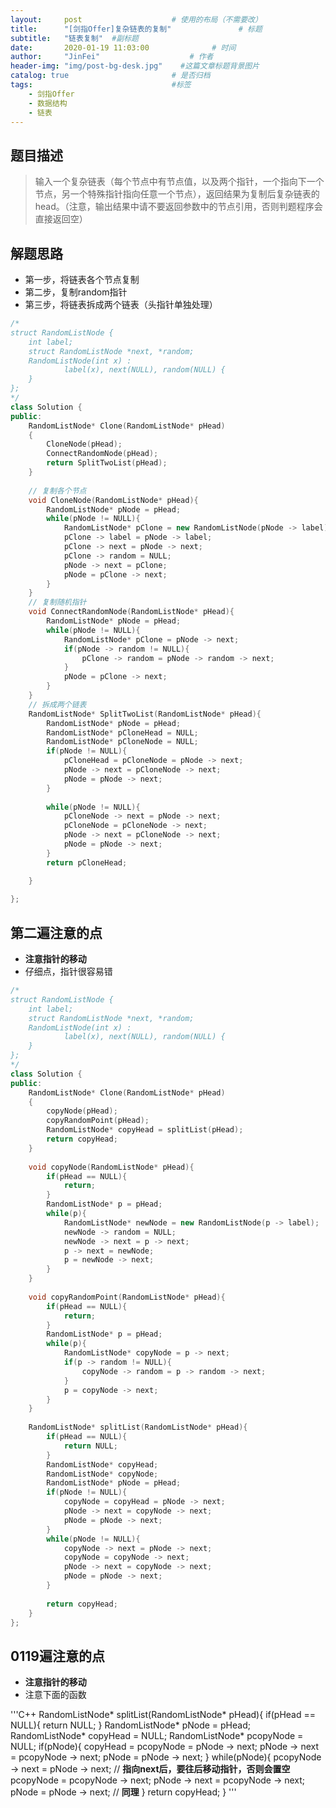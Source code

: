 ```yaml
---
layout:     post                    # 使用的布局（不需要改） 
title:      "[剑指Offer]复杂链表的复制"               # 标题  
subtitle:   "链表复制"  #副标题 
date:       2020-01-19 11:03:00              # 时间 
author:     "JinFei"                    # 作者 
header-img: "img/post-bg-desk.jpg"    #这篇文章标题背景图片 
catalog: true                       # 是否归档 
tags:                               #标签     
    - 剑指Offer 
    - 数据结构
    - 链表
---
```


## 题目描述
> 输入一个复杂链表（每个节点中有节点值，以及两个指针，一个指向下一个节点，另一个特殊指针指向任意一个节点），返回结果为复制后复杂链表的head。（注意，输出结果中请不要返回参数中的节点引用，否则判题程序会直接返回空）

## 解题思路

- 第一步，将链表各个节点复制
- 第二步，复制random指针
- 第三步，将链表拆成两个链表（头指针单独处理）

```C++
/*
struct RandomListNode {
    int label;
    struct RandomListNode *next, *random;
    RandomListNode(int x) :
            label(x), next(NULL), random(NULL) {
    }
};
*/
class Solution {
public:
    RandomListNode* Clone(RandomListNode* pHead)
    {
        CloneNode(pHead);
        ConnectRandomNode(pHead);
        return SplitTwoList(pHead);
    }
    
    // 复制各个节点
    void CloneNode(RandomListNode* pHead){
        RandomListNode* pNode = pHead;
        while(pNode != NULL){
            RandomListNode* pClone = new RandomListNode(pNode -> label);
            pClone -> label = pNode -> label;
            pClone -> next = pNode -> next;
            pClone -> random = NULL;
            pNode -> next = pClone;
            pNode = pClone -> next;
        }
    }
    // 复制随机指针
    void ConnectRandomNode(RandomListNode* pHead){
        RandomListNode* pNode = pHead;
        while(pNode != NULL){
            RandomListNode* pClone = pNode -> next;
            if(pNode -> random != NULL){
                pClone -> random = pNode -> random -> next;
            }
            pNode = pClone -> next;
        }
    }
    // 拆成两个链表
    RandomListNode* SplitTwoList(RandomListNode* pHead){
        RandomListNode* pNode = pHead;
        RandomListNode* pCloneHead = NULL;
        RandomListNode* pCloneNode = NULL;
        if(pNode != NULL){
            pCloneHead = pCloneNode = pNode -> next;
            pNode -> next = pCloneNode -> next;
            pNode = pNode -> next;
        }
        
        while(pNode != NULL){
            pCloneNode -> next = pNode -> next;
            pCloneNode = pCloneNode -> next;
            pNode -> next = pCloneNode -> next;
            pNode = pNode -> next;
        }
        return pCloneHead;

    }
    
};
```

## 第二遍注意的点

- **注意指针的移动**
- 仔细点，指针很容易错


```C++
/*
struct RandomListNode {
    int label;
    struct RandomListNode *next, *random;
    RandomListNode(int x) :
            label(x), next(NULL), random(NULL) {
    }
};
*/
class Solution {
public:
    RandomListNode* Clone(RandomListNode* pHead)
    {
        copyNode(pHead);
        copyRandomPoint(pHead);
        RandomListNode* copyHead = splitList(pHead);
        return copyHead;
    }
    
    void copyNode(RandomListNode* pHead){
        if(pHead == NULL){
            return;
        }
        RandomListNode* p = pHead;
        while(p){
            RandomListNode* newNode = new RandomListNode(p -> label);
            newNode -> random = NULL;
            newNode -> next = p -> next;
            p -> next = newNode;
            p = newNode -> next;
        }
    }
    
    void copyRandomPoint(RandomListNode* pHead){
        if(pHead == NULL){
            return;
        }
        RandomListNode* p = pHead;
        while(p){
            RandomListNode* copyNode = p -> next;
            if(p -> random != NULL){
                copyNode -> random = p -> random -> next;
            }
            p = copyNode -> next;
        }
    }
    
    RandomListNode* splitList(RandomListNode* pHead){
        if(pHead == NULL){
            return NULL;
        }
        RandomListNode* copyHead;
        RandomListNode* copyNode;
        RandomListNode* pNode = pHead;
        if(pNode != NULL){
            copyNode = copyHead = pNode -> next;
            pNode -> next = copyNode -> next;
            pNode = pNode -> next;
        }
        while(pNode != NULL){
            copyNode -> next = pNode -> next;
            copyNode = copyNode -> next;
            pNode -> next = copyNode -> next;
            pNode = pNode -> next;
        }
        
        return copyHead;
    }
};
```

## 0119遍注意的点

- **注意指针的移动**
- 注意下面的函数

'''C++
    RandomListNode* splitList(RandomListNode* pHead){
        if(pHead == NULL){
            return NULL;
        }
        RandomListNode* pNode = pHead;
        RandomListNode* copyHead = NULL;
        RandomListNode* pcopyNode = NULL;
        if(pNode){
            copyHead = pcopyNode = pNode -> next;
            pNode -> next = pcopyNode -> next;
            pNode = pNode -> next;
        }
        while(pNode){
            pcopyNode -> next = pNode -> next;     // **指向next后，要往后移动指针，否则会置空**
            pcopyNode = pcopyNode -> next;
            pNode -> next = pcopyNode -> next;
            pNode = pNode -> next;                 // **同理**
        }
        return copyHead;
    }
'''
